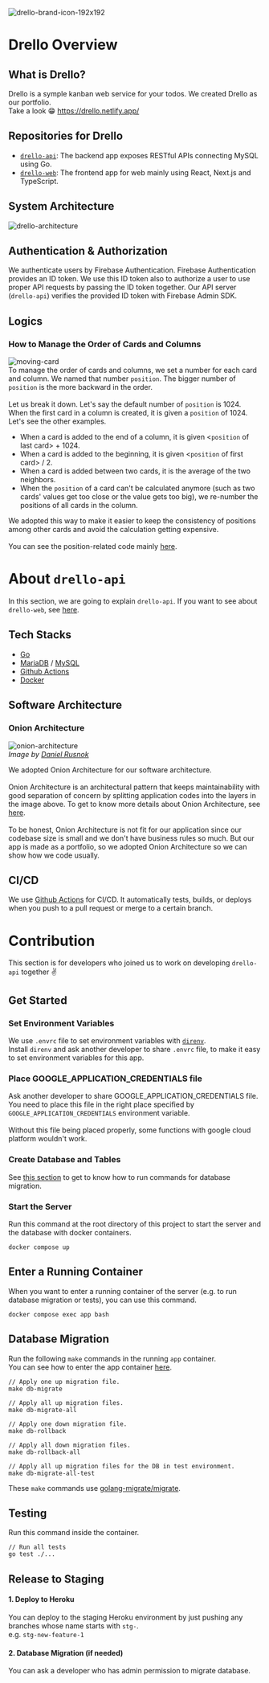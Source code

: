 ![drello-brand-icon-192x192](https://user-images.githubusercontent.com/12164726/150669986-66933d5f-a6bc-4420-b9d7-dd48f8ad17f2.png)

# Drello Overview


## What is Drello?
Drello is a symple kanban web service for your todos. We created Drello as our portfolio. <br>
Take a look 😁 https://drello.netlify.app/


## Repositories for Drello
- [`drello-api`](https://github.com/setunas/drello-api): The backend app exposes RESTful APIs connecting MySQL using Go.
- [`drello-web`](https://github.com/setunas/drello-web): The frontend app for web mainly using React, Next.js and TypeScript.


## System Architecture
![drello-architecture](https://user-images.githubusercontent.com/12164726/150669120-874976a2-d8e2-43c3-aae4-0236bf900187.png)


## Authentication & Authorization
We authenticate users by Firebase Authentication. Firebase Authentication provides an ID token. We use this ID token also to authorize a user to use proper API requests by passing the ID token together. Our API server (`drello-api`) verifies the provided ID token with Firebase Admin SDK.


## Logics
### How to Manage the Order of Cards and Columns
![moving-card](https://user-images.githubusercontent.com/12164726/150700002-6826c4b7-e909-4286-9538-06781c1f200a.gif)<br>
To manage the order of cards and columns, we set a number for each card and column. We named that number `position`. The bigger number of `position` is the more backward in the order. <br>
<br>
Let us break it down. Let's say the default number of `position` is 1024. When the first card in a column is created, it is given a `position` of 1024. Let's see the other examples.
- When a card is added to the end of a column, it is given <`position` of last card> + 1024. 
- When a card is added to the beginning, it is given <`position` of first card> / 2. 
- When a card is added between two cards, it is the average of the two neighbors.
- When the `position` of a card can't be calculated anymore (such as two cards' values get too close or the value gets too big), we re-number the positions of all cards in the column.

We adopted this way to make it easier to keep the consistency of positions among other cards and avoid the calculation getting expensive.<br>
<br>
You can see the position-related code mainly [here](https://github.com/setunas/drello-web/blob/develop/src/features/position/position.ts).






# About `drello-api`
In this section, we are going to explain `drello-api`. If you want to see about `drello-web`, see [here](https://github.com/setunas/drello-web/blob/develop/README.md#about-drello-web).

## Tech Stacks
- [Go](https://go.dev/)
- [MariaDB](https://mariadb.org/) / [MySQL](https://www.mysql.com/)
- [Github Actions](https://github.com/features/actions)
- [Docker](https://www.docker.com/)

## Software Architecture 
### Onion Architecture
![onion-architecture](https://user-images.githubusercontent.com/12164726/150693911-15137f0e-a54e-4d93-88e4-48d4b8a5d323.png)<br>
*Image by [Daniel Rusnok](https://dev.to/danielrusnok)*

We adopted Onion Architecture for our software architecture.<br>
<br>
Onion Architecture is an architectural pattern that keeps maintainability with good separation of concern by splitting application codes into the layers in the image above. To get to know more details about Onion Architecture, see [here](https://marcoatschaefer.medium.com/onion-architecture-explained-building-maintainable-software-54996ff8e464).<br>
<br>
To be honest, Onion Architecture is not fit for our application since our codebase size is small and we don't have business rules so much. But our app is made as a portfolio, so we adopted Onion Architecture so we can show how we code usually.


## CI/CD
We use [Github Actions](https://github.com/features/actions) for CI/CD. It automatically tests, builds, or deploys when you push to a pull request or merge to a certain branch.

# Contribution
This section is for developers who joined us to work on developing `drello-api` together ✌️

## Get Started

### Set Environment Variables

We use `.envrc` file to set environment variables with [`direnv`](https://direnv.net/).<br>
Install `direnv` and ask another developer to share `.envrc` file, to make it easy to set environment variables for this app.


### Place GOOGLE_APPLICATION_CREDENTIALS file

Ask another developer to share GOOGLE_APPLICATION_CREDENTIALS file. <br>
You need to place this file in the right place specified by `GOOGLE_APPLICATION_CREDENTIALS` environment variable.<br><br>
Without this file being placed properly, some functions with google cloud platform wouldn't work.


### Create Database and Tables
See [this section](#database-migration) to get to know how to run commands for database migration.


### Start the Server

Run this command at the root directory of this project to start the server and the database with docker containers.

```
docker compose up
```

## Enter a Running Container

When you want to enter a running container of the server (e.g. to run database migration or tests), you can use this command.

```
docker compose exec app bash 
```


## Database Migration

Run the following `make` commands in the running `app` container.<br>
You can see how to enter the app container [here](#enter-a-container).

```
// Apply one up migration file.
make db-migrate

// Apply all up migration files.
make db-migrate-all

// Apply one down migration file.
make db-rollback

// Apply all down migration files.
make db-rollback-all

// Apply all up migration files for the DB in test environment.
make db-migrate-all-test
```

These `make` commands use [golang-migrate/migrate](https://github.com/golang-migrate/migrate).

## Testing

Run this command inside the container.

```
// Run all tests
go test ./...
```

## Release to Staging

#### 1. Deploy to Heroku

You can deploy to the staging Heroku environment by just pushing any branches whose name starts with `stg-`. <br>
e.g. `stg-new-feature-1`

#### 2. Database Migration (if needed)

You can ask a developer who has admin permission to migrate database.
